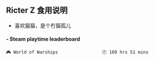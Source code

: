 ## Ricter Z 食用说明
- 喜欢猫猫，是个冇猫孤儿

<!-- steam-box start -->
#### - Steam playtime leaderboard
```text
🎮 World of Warships                 🕘 169 hrs 51 mins
```
<!-- Powered by https://github.com/YouEclipse/steam-box . -->
<!-- steam-box end -->

